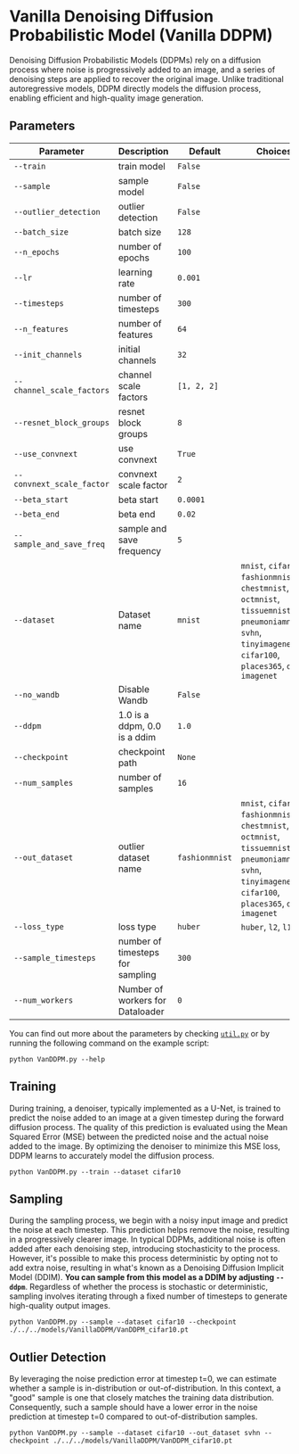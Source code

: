 # Vanilla Denoising Diffusion Probabilistic Model (Vanilla DDPM)

Denoising Diffusion Probabilistic Models (DDPMs) rely on a diffusion process where noise is progressively added to an image, and a series of denoising steps are applied to recover the original image. Unlike traditional autoregressive models, DDPM directly models the diffusion process, enabling efficient and high-quality image generation.

## Parameters

| Parameter                   | Description                                     | Default | Choices                                                      |
|-----------------------------|-------------------------------------------------|---------|--------------------------------------------------------------|
| `--train`                   | train model                                     | `False` |                                                              |
| `--sample`                  | sample model                                    | `False` |                                                              |
| `--outlier_detection`       | outlier detection                               | `False` |                                                              |
| `--batch_size`              | batch size                                      | `128`   |                                                              |
| `--n_epochs`                | number of epochs                                | `100`   |                                                              |
| `--lr`                      | learning rate                                   | `0.001` |                                                              |
| `--timesteps`               | number of timesteps                             | `300`   |                                                              |
| `--n_features`              | number of features                              | `64`    |                                                              |
| `--init_channels`           | initial channels                                | `32`    |                                                              |
| `--channel_scale_factors`   | channel scale factors                           | `[1, 2, 2]` |                                                          |
| `--resnet_block_groups`     | resnet block groups                             | `8`     |                                                              |
| `--use_convnext`            | use convnext                                    | `True`  |                                                              |
| `--convnext_scale_factor`   | convnext scale factor                           | `2`     |                                                              |
| `--beta_start`              | beta start                                      | `0.0001`|                                                              |
| `--beta_end`                | beta end                                        | `0.02`  |                                                              |
| `--sample_and_save_freq`    | sample and save frequency                       | `5`     |                                                              |
| `--dataset`               | Dataset name                                       | `mnist`  | `mnist`, `cifar10`, `fashionmnist`, `chestmnist`, `octmnist`, `tissuemnist`, `pneumoniamnist`, `svhn`, `tinyimagenet`, `cifar100`, `places365`, `dtd`, `imagenet`            |
| `--no_wandb`              | Disable Wandb                                      | `False`  |                                                                                                                                                                              |
| `--ddpm`                    | 1.0 is a ddpm, 0.0 is a ddim                                            | `1.0`   |                                                              |
| `--checkpoint`              | checkpoint path                                 | `None`  |                                                              |
| `--num_samples`             | number of samples                               | `16`    |                                                              |
| `--out_dataset`             | outlier dataset name                            | `fashionmnist` | `mnist`, `cifar10`, `fashionmnist`, `chestmnist`, `octmnist`, `tissuemnist`, `pneumoniamnist`, `svhn`, `tinyimagenet`, `cifar100`, `places365`, `dtd`, `imagenet` |
| `--loss_type`               | loss type                                       | `huber` | `huber`, `l2`, `l1`                                  |
| `--sample_timesteps`        | number of timesteps for sampling                | `300`   |                                                              |
| `--num_workers`   | Number of workers for Dataloader   | `0`     |                                                              |

You can find out more about the parameters by checking [`util.py`](./../src/generativezoo/utils/util.py) or by running the following command on the example script:

    python VanDDPM.py --help

## Training

During training, a denoiser, typically implemented as a U-Net, is trained to predict the noise added to an image at a given timestep during the forward diffusion process. The quality of this prediction is evaluated using the Mean Squared Error (MSE) between the predicted noise and the actual noise added to the image. By optimizing the denoiser to minimize this MSE loss, DDPM learns to accurately model the diffusion process.

    python VanDDPM.py --train --dataset cifar10

## Sampling

During the sampling process, we begin with a noisy input image and predict the noise at each timestep. This prediction helps remove the noise, resulting in a progressively clearer image. In typical DDPMs, additional noise is often added after each denoising step, introducing stochasticity to the process. However, it's possible to make this process deterministic by opting not to add extra noise, resulting in what's known as a Denoising Diffusion Implicit Model (DDIM). **You can sample from this model as a DDIM by adjusting `--ddpm`**. Regardless of whether the process is stochastic or deterministic, sampling involves iterating through a fixed number of timesteps to generate high-quality output images.

    python VanDDPM.py --sample --dataset cifar10 --checkpoint ./../../models/VanillaDDPM/VanDDPM_cifar10.pt

## Outlier Detection

By leveraging the noise prediction error at timestep t=0, we can estimate whether a sample is in-distribution or out-of-distribution. In this context, a "good" sample is one that closely matches the training data distribution. Consequently, such a sample should have a lower error in the noise prediction at timestep t=0 compared to out-of-distribution samples.

    python VanDDPM.py --sample --dataset cifar10 --out_dataset svhn --checkpoint ./../../models/VanillaDDPM/VanDDPM_cifar10.pt